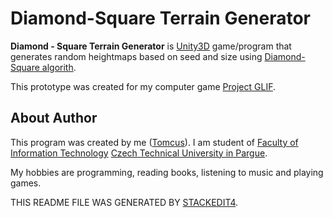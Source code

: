Diamond-Square Terrain Generator
============================
**Diamond - Square Terrain Generator** is [Unity3D](https://unity3d.com/) game/program that generates random heightmaps based on seed and size using [Diamond-Square algorith](https://en.wikipedia.org/wiki/Diamond-square_algorithm).

This prototype was created for my computer game [Project GLIF](https://github.com/Tomcus/GLIF).

About Author
---------------------
This program was created by me ([Tomcus](https://github.com/Tomcus)). I am student of [Faculty of Information Technology](http://fit.cvut.cz/en) [Czech Technical University in Pargue](https://www.cvut.cz/en).

My hobbies are programming, reading books, listening to music and playing games.

THIS README FILE WAS GENERATED BY [STACKEDIT4](https://stackedit.io).
